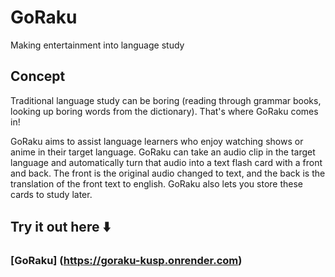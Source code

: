 # GoRaku

Making entertainment into language study

## Concept

Traditional language study can be boring (reading through grammar books, looking up boring words from the dictionary). That's where GoRaku comes in!

GoRaku aims to assist language learners who enjoy watching shows or anime in their target language. GoRaku can take an audio clip in the target language and automatically turn that audio into a text flash card with a front and back. The front is the original audio changed to text, and the back is the translation of the front text to english. GoRaku also lets you store these cards to study later.

## Try it out here ⬇️

### [GoRaku] (https://goraku-kusp.onrender.com) 


